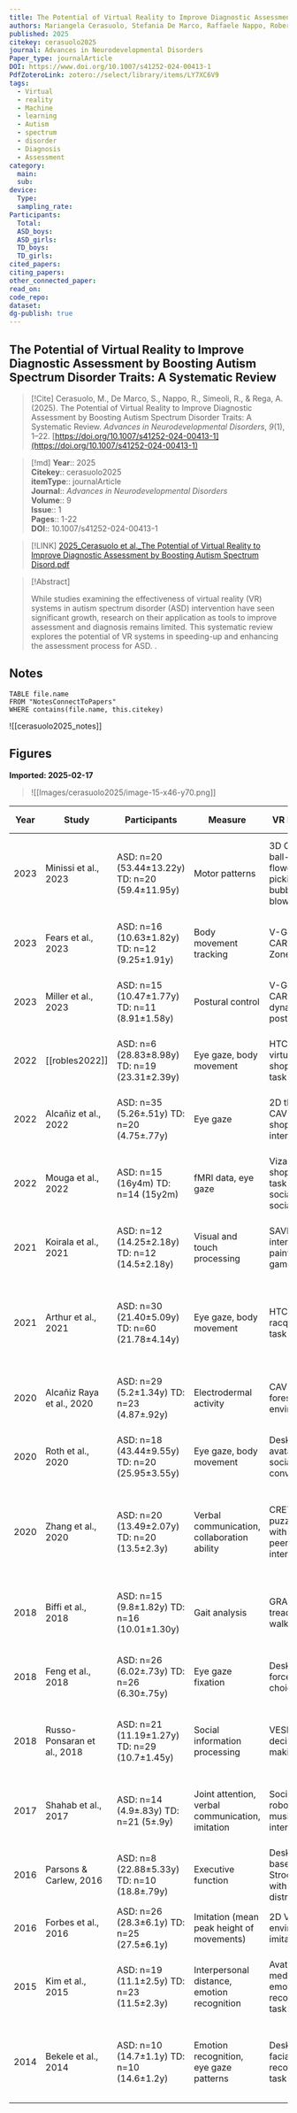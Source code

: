 ```yaml
---
title: The Potential of Virtual Reality to Improve Diagnostic Assessment by Boosting Autism Spectrum Disorder Traits A Systematic Review
authors: Mariangela Cerasuolo, Stefania De Marco, Raffaele Nappo, Roberta Simeoli, Angelo Rega
published: 2025
citekey: cerasuolo2025
journal: Advances in Neurodevelopmental Disorders
Paper_type: journalArticle
DOI: https://www.doi.org/10.1007/s41252-024-00413-1
PdfZoteroLink: zotero://select/library/items/LY7XC6V9
tags:
  - Virtual
  - reality
  - Machine
  - learning
  - Autism
  - spectrum
  - disorder
  - Diagnosis
  - Assessment
category:
  main: 
  sub: 
device:
  Type: 
  sampling_rate: 
Participants:
  Total: 
  ASD_boys: 
  ASD_girls: 
  TD_boys: 
  TD_girls: 
cited_papers: 
citing_papers: 
other_connected_paper: 
read_on: 
code_repo: 
dataset: 
dg-publish: true
---
```


## The Potential of Virtual Reality to Improve Diagnostic Assessment by Boosting Autism Spectrum Disorder Traits: A Systematic Review

> [!Cite]
> Cerasuolo, M., De Marco, S., Nappo, R., Simeoli, R., & Rega, A. (2025). The Potential of Virtual Reality to Improve Diagnostic Assessment by Boosting Autism Spectrum Disorder Traits: A Systematic Review. _Advances in Neurodevelopmental Disorders_, _9_(1), 1–22. [https://doi.org/10.1007/s41252-024-00413-1](https://doi.org/10.1007/s41252-024-00413-1)


>[!md]
> **Year**:: 2025   
> **Citekey**:: cerasuolo2025  
> **itemType**:: journalArticle  
> **Journal**:: *Advances in Neurodevelopmental Disorders*  
> **Volume**:: 9  
> **Issue**:: 1   
> **Pages**:: 1-22  
> **DOI**:: 10.1007/s41252-024-00413-1    

> [!LINK] 
> [2025_Cerasuolo et al._The Potential of Virtual Reality to Improve Diagnostic Assessment by Boosting Autism Spectrum Disord.pdf](zotero://select/library/items/BF7EHWPB)

> [!Abstract]
>
> While studies examining the effectiveness of virtual reality (VR) systems in autism spectrum disorder (ASD) intervention have seen significant growth, research on their application as tools to improve assessment and diagnosis remains limited. This systematic review explores the potential of VR systems in speeding-up and enhancing the assessment process for ASD.
>.
> 


## Notes

```dataview 
TABLE file.name 
FROM "NotesConnectToPapers" 
WHERE contains(file.name, this.citekey)
```

![[cerasuolo2025_notes]]

## Figures

**Imported: 2025-02-17**

> ![[Images/cerasuolo2025/image-15-x46-y70.png]]


| Year | Study                       | Participants                                     | Measure                                          | VR Features                                                 | Main results: ASD ≠ TD                                                           |
| ---- | --------------------------- | ------------------------------------------------ | ------------------------------------------------ | ----------------------------------------------------------- | -------------------------------------------------------------------------------- |
| 2023 | Minissi et al., 2023        | ASD: n=20 (53.44±13.22y)  TD: n=20 (59.4±11.95y) | Motor patterns                                   | 3D CAVE; ball-kicking, flower-picking, bubble-blowing tasks | ASD: Greater displacement and velocity in upper limbs during flower-picking task |
| 2023 | Fears et al., 2023          | ASD: n=16 (10.63±1.82y)  TD: n=12 (9.25±1.91y)   | Body movement tracking                           | V-Gait CAREN; Safe Zone task                                | ASD: Less efficient, more time and variable movements                            |
| 2023 | Miller et al., 2023         | ASD: n=15 (10.47±1.77y)  TD: n=11 (8.91±1.58y)   | Postural control                                 | V-Gait CAREN; dynamic postural task                         | ASD: More pelvic movement, less smooth motion                                    |
| 2022 | [[robles2022]]              | ASD: n=6 (28.83±8.98y)  TD: n=19 (23.31±2.39y)   | Eye gaze, body movement                          | HTC Vive Pro; virtual shopping task                         | ASD: Less eye fixation, more background focus                                    |
| 2022 | Alcañiz et al., 2022        | ASD: n=35 (5.26±.51y)  TD: n=20 (4.75±.77y)      | Eye gaze                                         | 2D three-wall CAVE; shopping mall interaction               | ASD: More focus on social stimuli and static images                              |
| 2022 | Mouga et al., 2022          | ASD: n=15 (16y4m)  TD: n=14 (15y2m)              | fMRI data, eye gaze                              | Vizard toolkit; shopping task with social/non-social cues   | ASD: Higher brain activity in social networks, altered gaze patterns             |
| 2021 | Koirala et al., 2021        | ASD: n=12 (14.25±2.18y)  TD: n=12 (14.5±2.18y)   | Visual and touch processing                      | SAVR; interactive painting game                             | ASD: Lower visual and touch performance in 2D and 3D                             |
| 2021 | Arthur et al., 2021         | ASD: n=30 (21.40±5.09y)  TD: n=60 (21.78±4.14y)  | Eye gaze, body movement                          | HTC Vive; racquetball task                                  | ASD: Higher bounce fixation, less surprise response, reduced hand movement       |
| 2020 | Alcañiz Raya et al., 2020   | ASD: n=29 (5.2±1.34y)  TD: n=23 (4.87±.92y)      | Electrodermal activity                           | CAVE; virtual forest/city environment                       | ASD: Higher sensory response in multimodal conditions                            |
| 2020 | Roth et al., 2020           | ASD: n=18 (43.44±9.55y)  TD: n=20 (25.95±3.55y)  | Eye gaze, body movement                          | Desktop avatar VR; social conversations                     | ASD: Less eye fixation, more horizontal gaze shifts                              |
| 2020 | Zhang et al., 2020          | ASD: n=20 (13.49±2.07y)  TD: n=20 (13.5±2.3y)    | Verbal communication, collaboration ability      | CRETA; puzzle games with peer/agent interaction             | ASD: Lower sentence frequency, higher failure rates, more time dragging pieces   |
| 2018 | Biffi et al., 2018          | ASD: n=15 (9.8±1.82y)  TD: n=16 (10.01±1.30y)    | Gait analysis                                    | GRAIL; treadmill walking                                    | ASD: Altered gait patterns in baseline and perturbation conditions               |
| 2018 | Feng et al., 2018           | ASD: n=26 (6.02±.73y)  TD: n=26 (6.30±.75y)      | Eye gaze fixation                                | Desktop VR; forced-choice task                              | ASD: Less focus on pupils, more on central areas                                 |
| 2018 | Russo-Ponsaran et al., 2018 | ASD: n=21 (11.19±1.27y)  TD: n=29 (10.7±1.45y)   | Social information processing                    | VESIP; decision-making task                                 | ASD: Lower problem-solving and goal preference than TD                           |
| 2017 | Shahab et al., 2017         | ASD: n=14 (4.9±.83y)  TD: n=21 (5±.9y)           | Joint attention, verbal communication, imitation | Social VR robots; music-game interactions                   | ASD: Lower performance across all measures compared to TD                        |
| 2016 | Parsons & Carlew, 2016      | ASD: n=8 (22.88±5.33y)  TD: n=10 (18.8±.79y)     | Executive function                               | Desktop-based VR; Stroop task with distractions             | ASD: Poorer performance in distraction conditions                                |
| 2016 | Forbes et al., 2016         | ASD: n=26 (28.3±6.1y)  TD: n=25 (27.5±6.1y)      | Imitation (mean peak height of movements)        | 2D VR environment; imitation task                           | ASD: Less imitation than TD                                                      |
| 2015 | Kim et al., 2015            | ASD: n=19 (11.1±2.5y)  TD: n=23 (11.5±2.3y)      | Interpersonal distance, emotion recognition      | Avatar-mediated VR; emotion recognition task                | ASD: Less approach behavior towards happy avatars                                |
| 2014 | Bekele et al., 2014         | ASD: n=10 (14.7±1.1y)  TD: n=10 (14.6±1.2y)      | Emotion recognition, eye gaze patterns           | Desktop VR; facial affect recognition task                  | ASD: Longer response times, lower confidence, more forehead focus                |
